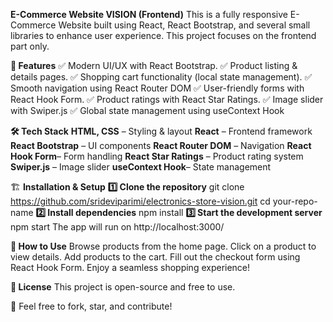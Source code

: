 **E-Commerce Website VISION (Frontend)**
This is a fully responsive E-Commerce Website built using React, React Bootstrap, and several small libraries to enhance user experience. This project focuses on the frontend part only.

**🚀 Features**
✅ Modern UI/UX with React Bootstrap.
✅ Product listing & details pages.
✅ Shopping cart functionality (local state management).
✅ Smooth navigation using React Router DOM
✅ User-friendly forms with React Hook Form.
✅ Product ratings with React Star Ratings.
✅ Image slider with Swiper.js
✅ Global state management using useContext Hook

**🛠️ Tech Stack**
**HTML, CSS** – Styling & layout
**React** – Frontend framework
**React Bootstrap** – UI components
**React Router DOM** – Navigation
**React Hook Form**– Form handling
**React Star Ratings** – Product rating system
**Swiper.js** – Image slider
**useContext Hook**– State management


🏗️ **Installation & Setup**
**1️⃣ Clone the repository**
git clone https://github.com/srideviparimi/electronics-store-vision.git
cd your-repo-name
**2️⃣ Install dependencies**
npm install
**3️⃣ Start the development server**
npm start
The app will run on http://localhost:3000/

**📌 How to Use**
Browse products from the home page.
Click on a product to view details.
Add products to the cart.
Fill out the checkout form using React Hook Form.
Enjoy a seamless shopping experience!

**📜 License**
This project is open-source and free to use.

📢 Feel free to fork, star, and contribute!


